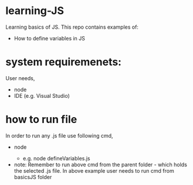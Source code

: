 # learning-JS
Learning basics of JS. This repo contains examples of:
-   How to define variables in JS

# system requiremenets:
User needs,
-   node
-   IDE (e.g. Visual Studio)

# how to run file
In order to run any .js file use following cmd,
-   node <name of file>
    -   e.g. node defineVariables.js
-   note: Remember to run above cmd from the parent folder - which holds the selected .js file. In above example user needs to run cmd from basicsJS folder